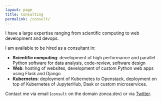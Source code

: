 ```yaml
---
layout: page
title: Consulting
permalink: /consult/
---
```


I have a large expertise ranging from scientific computing to web development and devops.

I am available to be hired as a consultant in:

* **Scientific computing**: development of high performance and parallel Python software for data analysis, code-review, software design
* **Web**: hosting of websites, development of custom Python web apps using Flask and Django
* **Kubernetes**: deployment of Kubernetes to Openstack, deployment on top of Kubernetes of JupyterHub, Dask or custom microservices.

Contact me via email (`consult` on the domain zonca.dev) or via [Twitter](https://twitter.com/andreazonca).
